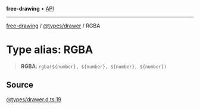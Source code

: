 **free-drawing** • [API](../../../README.md)

***

[free-drawing](../../../README.md) / [@types/drawer](../README.md) / RGBA

# Type alias: RGBA

> **RGBA**: ```rgba(${number}, ${number}, ${number}, ${number})```

## Source

[@types/drawer.d.ts:19](https://github.com/fabienwnklr/free-drawing/blob/master/src/@types/drawer.d.ts#L19)
